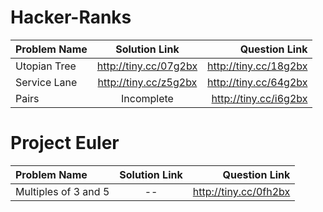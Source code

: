 Hacker-Ranks
============
| Problem Name  | Solution Link   | Question Link |
| :------------ |:----------------------:| ---------------------:|
| Utopian Tree  | http://tiny.cc/07g2bx  | http://tiny.cc/18g2bx |
| Service Lane  | http://tiny.cc/z5g2bx  | http://tiny.cc/64g2bx |
| Pairs         | Incomplete             | http://tiny.cc/i6g2bx |


Project Euler
=============
| Problem Name  | Solution Link   | Question Link |
| :------------ |:----------------------:| ---------------------:|
| Multiples of 3 and 5  | --  | http://tiny.cc/0fh2bx |
